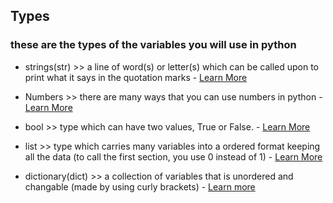 ## Types ##
### these are the types of the variables you will use in python ###
- strings(str) >> a line of word(s) or letter(s) which can be called upon to print what it says in the quotation marks - [Learn More](https://github.com/AileshC/Basic_Python/blob/master/String.md) 

- Numbers >> there are many ways that you can use numbers in python - [Learn More](https://github.com/AileshC/Basic_Python/blob/master/Numbers.md)

- bool >> type which can have two values, True or False. - [Learn More](https://github.com/AileshC/Basic_Python/blob/master/Bool.md)

- list >> type which carries many variables into a ordered format keeping all the data (to call the first section, you use 0 instead of 1) - [Learn More](https://github.com/AileshC/Basic_Python/blob/master/List.md)

- dictionary(dict) >> a collection of variables that is unordered and changable (made by using curly brackets) - [Learn more](https://github.com/AileshC/Basic_Python/blob/master/dict.md)
